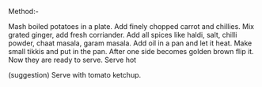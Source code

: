 Method:-

Mash boiled potatoes in a plate. Add finely chopped carrot and chillies. Mix grated ginger, add fresh corriander. Add all spices like haldi, salt, chilli powder, chaat masala, garam masala. Add oil in a pan and let it heat. Make small tikkis and put in the pan. After one side becomes golden brown flip it. Now they are ready to serve. Serve hot

(suggestion) Serve with tomato ketchup. 